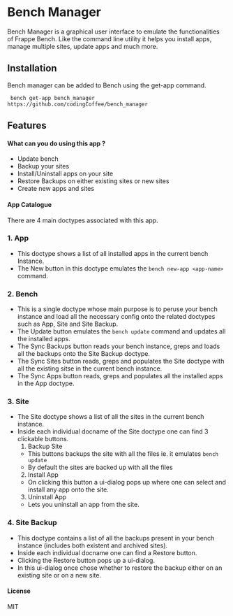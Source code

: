 # Bench Manager

Bench Manager is a graphical user interface to emulate the functionalities of Frappe Bench. Like the command line utility it helps you install apps, manage multiple sites, update apps and much more.

## Installation

Bench manager can be added to Bench using the get-app command. 

``` bench get-app bench_manager https://github.com/codingCoffee/bench_manager```

## Features

#### What can you do using this app ?
- Update bench
- Backup your sites
- Install/Uninstall apps on your site
- Restore Backups on either existing sites or new sites
- Create new apps and sites

#### App Catalogue

There are 4 main doctypes associated with this app. 

### 1. App

- This doctype shows a list of all installed apps in the current bench Instance.
- The New button in this doctype emulates the ```bench new-app <app-name>``` command.

### 2. Bench 

- This is a single doctype whose main purpose is to peruse your bench instance and load all the necessary config onto the related doctypes such as App, Site and Site Backup.
- The Update button emulates the ``` bench update ``` command and updates all the installed apps.
- The Sync Backups button reads your bench instance, greps and loads all the backups onto the Site Backup doctype.
- The Sync Sites button reads, greps and populates the Site doctype with all the existing sitse in the current bench instance.
- The Sync Apps button reads, greps and populates all the installed apps in the App doctype.

### 3. Site

- The Site doctype shows a list of all the sites in the current bench instance.
- Inside each individual docname of the Site doctype one can find 3 clickable buttons.
  1. Backup Site 
    * This buttons backups the site with all the files ie. it emulates ``` bench update ```
    * By default the sites are backed up with all the files
  2. Install App
    * On clicking this button a ui-dialog pops up where one can select and install any app onto the site.
  3. Uninstall App
    * Lets you uninstall an app from the site. 

### 4. Site Backup

- This doctype contains a list of all the backups present in your bench instance (includes both existent and archived sites).
- Inside each individual docname one can find a Restore button.
- Clicking the Restore button pops up a ui-dialog.
- In this ui-dialog once chose whether to restore the backup either on an existing site or on a new site.

#### License

MIT
